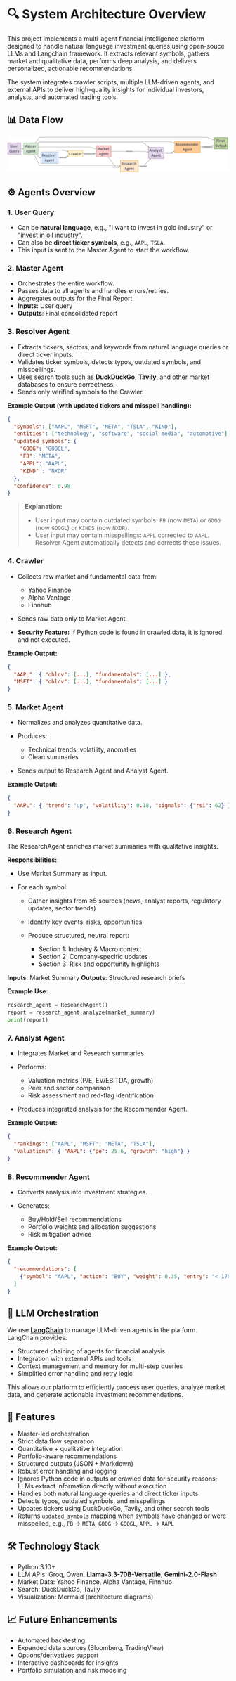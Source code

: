 # 🔍 System Architecture Overview

This project implements a multi-agent financial intelligence platform  designed to handle natural language investment queries,using open-souce LLMs and Langchain framework. 
It extracts relevant symbols, gathers market and qualitative data, performs deep analysis, and delivers personalized, actionable recommendations.

The system integrates crawler scripts, multiple LLM-driven agents, and external APIs to deliver high-quality insights for individual investors, analysts, and automated trading tools.

## 📊 Data Flow 

![System Architecture Diagram](assets/system_flow.png)

## ⚙️ Agents Overview

### 1. User Query

* Can be **natural language**, e.g., "I want to invest in gold industry" or "invest in oil industry".
* Can also be **direct ticker symbols**, e.g., `AAPL`, `TSLA`.
* This input is sent to the Master Agent to start the workflow.

### 2. Master Agent

* Orchestrates the entire workflow.
* Passes data to all agents and handles errors/retries.
* Aggregates outputs for the Final Report.
* **Inputs**: User query
* **Outputs**: Final consolidated report

### 3. Resolver Agent

* Extracts tickers, sectors, and keywords from natural language queries or direct ticker inputs.
* Validates ticker symbols, detects typos, outdated symbols, and misspellings.
* Uses search tools such as **DuckDuckGo**, **Tavily**, and other market databases to ensure correctness.
* Sends only verified symbols to the Crawler.

**Example Output (with updated tickers and misspell handling):**

```json
{
  "symbols": ["AAPL", "MSFT", "META", "TSLA", "KIND"],
  "entities": ["technology", "software", "social media", "automotive"],
  "updated_symbols": {
    "GOOG": "GOOGL",
    "FB": "META",
    "APPL": "AAPL",
    "KIND" : "NXDR" 
  },
  "confidence": 0.98
}
```

> **Explanation:**
>
> * User input may contain outdated symbols: `FB` (now `META`) or `GOOG` (now `GOOGL`) or `KINDS` (now `NXDR`).
> * User input may contain misspellings: `APPL` corrected to `AAPL`.
>   Resolver Agent automatically detects and corrects these issues.

### 4. Crawler

* Collects raw market and fundamental data from:

  * Yahoo Finance
  * Alpha Vantage
  * Finnhub
* Sends raw data only to Market Agent.
* **Security Feature:** If Python code is found in crawled data, it is ignored and not executed.

**Example Output:**

```json
{
  "AAPL": { "ohlcv": [...], "fundamentals": [...] },
  "MSFT": { "ohlcv": [...], "fundamentals": [...] }
}
```

### 5. Market Agent

* Normalizes and analyzes quantitative data.
* Produces:

  * Technical trends, volatility, anomalies
  * Clean summaries
* Sends output to Research Agent and Analyst Agent.

**Example Output:**

```json
{
  "AAPL": { "trend": "up", "volatility": 0.18, "signals": {"rsi": 62} }
}
```

### 6. Research Agent

The ResearchAgent enriches market summaries with qualitative insights.

**Responsibilities:**

* Use Market Summary as input.
* For each symbol:

  * Gather insights from ≥5 sources (news, analyst reports, regulatory updates, sector trends)
  * Identify key events, risks, opportunities
  * Produce structured, neutral report:

    * Section 1: Industry & Macro context
    * Section 2: Company-specific updates
    * Section 3: Risk and opportunity highlights

**Inputs**: Market Summary
**Outputs**: Structured research briefs

**Example Use:**

```python
research_agent = ResearchAgent()
report = research_agent.analyze(market_summary)
print(report)
```

### 7. Analyst Agent

* Integrates Market and Research summaries.
* Performs:

  * Valuation metrics (P/E, EV/EBITDA, growth)
  * Peer and sector comparison
  * Risk assessment and red-flag identification
* Produces integrated analysis for the Recommender Agent.

**Example Output:**

```json
{
  "rankings": ["AAPL", "MSFT", "META", "TSLA"],
  "valuations": { "AAPL": {"pe": 25.6, "growth": "high"} }
}
```

### 8. Recommender Agent

* Converts analysis into investment strategies.
* Generates:

  * Buy/Hold/Sell recommendations
  * Portfolio weights and allocation suggestions
  * Risk mitigation advice

**Example Output:**

```json
{
  "recommendations": [
    {"symbol": "AAPL", "action": "BUY", "weight": 0.35, "entry": "< 170"}
  ]
}
```
## 🧩 LLM Orchestration

We use **[LangChain](https://www.langchain.com/)** to manage LLM-driven agents in the platform. LangChain provides:

- Structured chaining of agents for financial analysis
- Integration with external APIs and tools
- Context management and memory for multi-step queries
- Simplified error handling and retry logic

This allows our platform to efficiently process user queries, analyze market data, and generate actionable investment recommendations.

## 🌟 Features

* Master-led orchestration
* Strict data flow separation
* Quantitative + qualitative integration
* Portfolio-aware recommendations
* Structured outputs (JSON + Markdown)
* Robust error handling and logging
* Ignores Python code in outputs or crawled data for security reasons; LLMs extract information directly without execution
* Handles both natural language queries and direct ticker inputs
* Detects typos, outdated symbols, and misspellings
* Updates tickers using DuckDuckGo, Tavily, and other search tools
* Returns `updated_symbols` mapping when symbols have changed or were misspelled, e.g., `FB` → `META`, `GOOG` → `GOOGL`, `APPL` → `AAPL`

## 🛠 Technology Stack

* Python 3.10+
* LLM APIs: Groq, Qwen, **Llama-3.3-70B-Versatile**, **Gemini-2.0-Flash**
* Market Data: Yahoo Finance, Alpha Vantage, Finnhub
* Search: DuckDuckGo, Tavily
* Visualization: Mermaid (architecture diagrams)

## 📈 Future Enhancements

* Automated backtesting
* Expanded data sources (Bloomberg, TradingView)
* Options/derivatives support
* Interactive dashboards for insights
* Portfolio simulation and risk modeling
